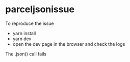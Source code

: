 # parceljsonissue

To reproduce the issue

- yarn install
- yarn dev
- open the dev page  in the browser and check the logs

The .json() call fails 
